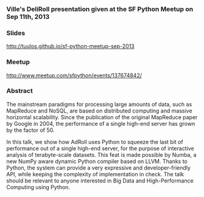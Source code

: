 
### Ville's DeliRoll presentation given at the SF Python Meetup on Sep 11th, 2013

### Slides

http://tuulos.github.io/sf-python-meetup-sep-2013

### Meetup

http://www.meetup.com/sfpython/events/137674842/

### Abstract

The mainstream paradigms for processing large amounts of data, such as MapReduce and NoSQL, are based on distributed computing and massive horizontal scalability. Since the publication of the original MapReduce paper by Google in 2004, the performance of a single high-end server has grown by the factor of 50.

In this talk, we show how AdRoll uses Python to squeeze the last bit of performance out of a single high-end server, for the purpose of interactive analysis of terabyte-scale datasets. This feat is made possible by Numba, a new NumPy aware dynamic Python compiler based on LLVM. Thanks to Python, the system can provide a very expressive and developer-friendly API, while keeping the complexity of implementation in check.  The talk should be relevant to anyone interested in Big Data and High-Performance Computing using Python. 

